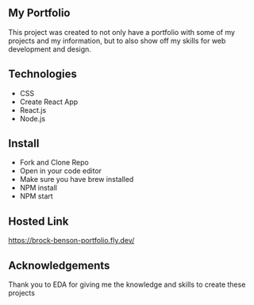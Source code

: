 ## My Portfolio

This project was created to not only have a portfolio with some of my projects and my information, but to also show off my skills for web development and design.

## Technologies

- CSS
- Create React App
- React.js
- Node.js

## Install

- Fork and Clone Repo
- Open in your code editor
- Make sure you have brew installed
- NPM install
- NPM start

## Hosted Link

https://brock-benson-portfolio.fly.dev/

## Acknowledgements

Thank you to EDA for giving me the knowledge and skills to create these projects
